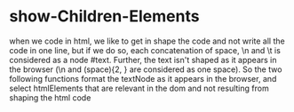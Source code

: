 # show-Children-Elements
when we code in html, we like to get in shape the code and not write all the code in one line, but if we do so, each concatenation of space, \n and \t is considered as a node #text. Further, the text isn't shaped as it appears in the browser (\n and (space){2, } are considered as one space). So the two following functions format the textNode as it appears in the browser, and select htmlElements that are relevant in the dom and not resulting from shaping the html code
